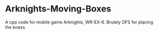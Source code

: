 # Arknights-Moving-Boxes
A cpp code for mobile game Arknights, WR-EX-6.
Brutely DFS for placing the boexs 
